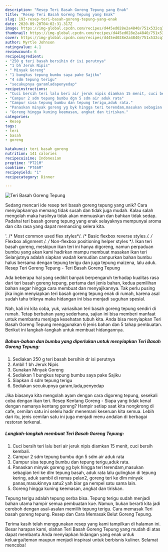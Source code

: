 ```yaml
---
description: "Resep Teri Basah Goreng Tepung yang Enak"
title: "Resep Teri Basah Goreng Tepung yang Enak"
slug: 193-resep-teri-basah-goreng-tepung-yang-enak
date: 2020-09-20T04:02:31.317Z
image: https://img-global.cpcdn.com/recipes/d445ed028e2a4840/751x532cq70/teri-basah-goreng-tepung-foto-resep-utama.jpg
thumbnail: https://img-global.cpcdn.com/recipes/d445ed028e2a4840/751x532cq70/teri-basah-goreng-tepung-foto-resep-utama.jpg
cover: https://img-global.cpcdn.com/recipes/d445ed028e2a4840/751x532cq70/teri-basah-goreng-tepung-foto-resep-utama.jpg
author: Myrtle Johnson
ratingvalue: 4.1
reviewcount: 6
recipeingredient:
- "250 g teri basah bersihin dr isi perutnya"
- "1 bh Jeruk Nipis"
- " Minyak Goreng"
- "1 bungkus tepung bumbu saya pake Sajiku"
- "4 sdm tepung terigu"
- "secukupnya garamladapenyedap"
recipeinstructions:
- "Cuci bersih teri lalu beri air jeruk nipis diamkan 15 menit, cuci bersih kembali."
- "Campur 2 sdm tepung bumbu dgn 5 sdm air aduk rata"
- "Campur sisa tepung bumbu dan tepung terigu,aduk rata."
- "Panaskan minyak goreng yg byk hingga teri terendam,masukan sebagian teri ke dlm tepung basah, aduk rata lalu gulingkan di tepung kering, aduk sambil di remas pelan2, goreng teri ke dlm minyak panas,masukinnya satu2 yah biar ga nempel satu sama lain."
- "Goreng hingga kuning keemasan, angkat dan tiriskan."
categories:
- Resep
tags:
- teri
- basah
- goreng

katakunci: teri basah goreng 
nutrition: 141 calories
recipecuisine: Indonesian
preptime: "PT21M"
cooktime: "PT46M"
recipeyield: "1"
recipecategory: Dinner

---
```



![Teri Basah Goreng Tepung](https://img-global.cpcdn.com/recipes/d445ed028e2a4840/751x532cq70/teri-basah-goreng-tepung-foto-resep-utama.jpg)

Sedang mencari ide resep teri basah goreng tepung yang unik? Cara menyiapkannya memang tidak susah dan tidak juga mudah. Kalau salah mengolah maka hasilnya tidak akan memuaskan dan bahkan tidak sedap. Padahal teri basah goreng tepung yang enak selayaknya mempunyai aroma dan cita rasa yang dapat memancing selera kita.

&#39;. /* Most common used flex styles*/. /* Basic flexbox reverse styles */. /* Flexbox alignment */. /* Non-flexbox positioning helper styles */. Ikan teri basah goreng, meskipun ikan teri ini hanya digoreng, namun perpaduan bumbu yang akan kami hadirkan mampu membuat masakan ikan teri Selanjutnya adalah siapkan wadah kemudian campurkan bahan bumbu halus bersama dengan tepung terigu dan juga tepung maizena, lalu aduk. Resep Teri Goreng Tepung - Teri Basah Goreng Tepung

Ada beberapa hal yang sedikit banyak berpengaruh terhadap kualitas rasa dari teri basah goreng tepung, pertama dari jenis bahan, kedua pemilihan bahan segar hingga cara membuat dan menyajikannya. Tak perlu pusing jika ingin menyiapkan teri basah goreng tepung enak di rumah, karena asal sudah tahu triknya maka hidangan ini bisa menjadi suguhan spesial.


Nah, kali ini kita coba, yuk, variasikan teri basah goreng tepung sendiri di rumah. Tetap berbahan yang sederhana, sajian ini bisa memberi manfaat untuk membantu menjaga kesehatan tubuh kita. Anda bisa menyiapkan Teri Basah Goreng Tepung menggunakan 6 jenis bahan dan 5 tahap pembuatan. Berikut ini langkah-langkah untuk membuat hidangannya.

<!--inarticleads1-->

##### Bahan-bahan dan bumbu yang diperlukan untuk menyiapkan Teri Basah Goreng Tepung:

1. Sediakan 250 g teri basah bersihin dr isi perutnya
1. Ambil 1 bh Jeruk Nipis
1. Gunakan  Minyak Goreng
1. Sediakan 1 bungkus tepung bumbu saya pake Sajiku
1. Siapkan 4 sdm tepung terigu
1. Sediakan secukupnya garam,lada,penyedap


Jika biasanya kita mengolah ayam dengan cara digoreng tepung, sesekali coba dengan ikan teri. Resep Kentang Goreng - Siapa yang tidak kenal dengan namanya kentang goreng? Hampir setiap saat kita nongkrong di cafe, cemilan satu ini selelu hadir menemani keseruan kita semua. Lebih dari itu, jenis cemilan satu ini juga menjadi menu andalan di berbagai restoran terkenal. 

<!--inarticleads2-->

##### Langkah-langkah membuat Teri Basah Goreng Tepung:

1. Cuci bersih teri lalu beri air jeruk nipis diamkan 15 menit, cuci bersih kembali.
1. Campur 2 sdm tepung bumbu dgn 5 sdm air aduk rata
1. Campur sisa tepung bumbu dan tepung terigu,aduk rata.
1. Panaskan minyak goreng yg byk hingga teri terendam,masukan sebagian teri ke dlm tepung basah, aduk rata lalu gulingkan di tepung kering, aduk sambil di remas pelan2, goreng teri ke dlm minyak panas,masukinnya satu2 yah biar ga nempel satu sama lain.
1. Goreng hingga kuning keemasan, angkat dan tiriskan.


Tepung terigu adalah tepung serba bisa. Tepung terigu sudah menjadi bahan utama hampir semua pembuatan kue. Namun, bukan berarti kita jadi ceroboh dengan asal-asalan memilih tepung terigu. Cara memasak Teri basah goreng tepung. Resep dan Cara Memasak Belut Goreng Tepung. 

Terima kasih telah menggunakan resep yang kami tampilkan di halaman ini. Besar harapan kami, olahan Teri Basah Goreng Tepung yang mudah di atas dapat membantu Anda menyiapkan hidangan yang enak untuk keluarga/teman maupun menjadi inspirasi untuk berbisnis kuliner. Selamat mencoba!
